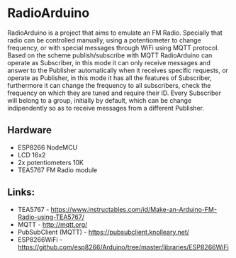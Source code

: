 # RadioArduino

RadioArduino is a project that aims to emulate an FM Radio. Specially that radio can be controlled manually, using a potentiometer to change frequency, or with special messages through WiFi using MQTT protocol. Based on the scheme publish/subscribe with MQTT RadioArduino can operate as Subscriber, in this mode it can only receive messages and answer to the Publisher automatically when it receives specific requests, or operate as Publisher, in this mode it has all the features of Subscriber, furthermore it can change the frequency to all subscribers, check the frequency on which they are tuned and require their ID. Every Subscriber will belong to a group, initially by default, which can be change indipendently so as to receive messages from a different Publisher.

## Hardware

- ESP8266 NodeMCU
- LCD 16x2
- 2x potentiometers 10K
- TEA5767 FM Radio module

## Links:

- TEA5767 - https://www.instructables.com/id/Make-an-Arduino-FM-Radio-using-TEA5767/
- MQTT - http://mqtt.org/
- PubSubClient (MQTT) - https://pubsubclient.knolleary.net/
- ESP8266WiFi - https://github.com/esp8266/Arduino/tree/master/libraries/ESP8266WiFi
